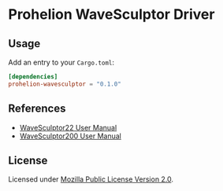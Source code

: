 # Prohelion WaveSculptor Driver

## Usage

Add an entry to your `Cargo.toml`:

```toml
[dependencies]
prohelion-wavesculptor = "0.1.0"
```

## References

- [WaveSculptor22 User Manual](https://www.prohelion.com/wp-content/uploads/2021/08/PHLN88.004v1-WaveSculptor22-Users-Manual.pdf)
- [WaveSculptor200 User Manual](https://www.prohelion.com/wp-content/uploads/2021/11/PHLN74.021v1-Users-Manual.pdf)

## License

Licensed under [Mozilla Public License Version 2.0](https://www.mozilla.org/en-US/MPL/2.0/).
